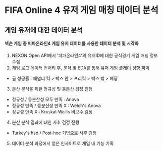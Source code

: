 # FIFA Online 4 유저 게임 매칭 데이터 분석

## 게임 유저에 대한 데이터 분석
#### 넥슨 게임 중 피파온라인4 게임 유저 데이터를 사용한 데이터 분석 및 시각화

1) NEXON Open API에서 '피파온라인4'의 유저ID에 대한 공식경기 게임 매칭 정보 수집
2) 게임 로그 데이터 전처리 후, 분석 및 EDA를 통해 유저 게임 플레이 성향 파악
- 골 성공률 : 패널티 킥 > 박스 안 > 프리킥 > 박스 밖 > 헤딩
3) 분산 분석을 위한 정규성 및 등분산 검정 진행
- 정규성 / 등분산성 모두 만족 : Anova
- 정규성 만족 / 등분산성 만족 X : Welch's Anova
- 정규성 만족 X : Kruskal-Wallis 비모수 검정
4) 분산 분석 결과에 대한 사후 검정 진행
- Turkey's hsd / Post-hoc 기법으로 사후 검정
5) 데이터 분석 과정에서 얻은 인사이트로 게임 내 기능 기획
